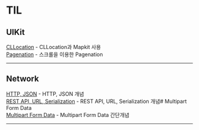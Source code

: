 # TIL

## UIKit
[CLLocation](TIL/CLLocation.md) - CLLocation과 Mapkit 사용  
[Pagenation](TIL/Pagenation.md) - 스크롤을 이용한 Pagenation

---

## Network
[HTTP, JSON](TIL/HTTP_JSON.md) - HTTP, JSON 개념  
[REST API, URL, Serialization](TIL/RESTAPI_URL_Serialization.md) - REST API, URL, Serialization 개념# Multipart Form Data  
[Multipart Form Data](TIL/Multipart_Form_Data.md) - Multipart Form Data 간단개념

---